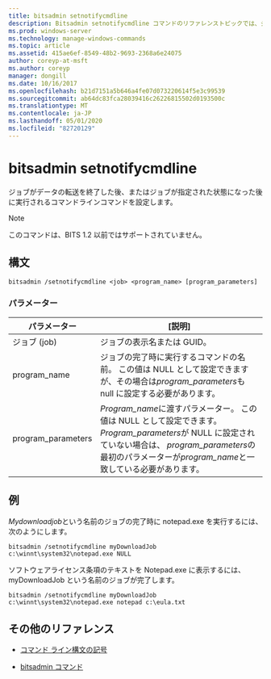 ```yaml
---
title: bitsadmin setnotifycmdline
description: Bitsadmin setnotifycmdline コマンドのリファレンストピックでは、ジョブがデータの転送を終了したとき、またはジョブが状態に入ったときに実行されるコマンドラインコマンドを設定します。
ms.prod: windows-server
ms.technology: manage-windows-commands
ms.topic: article
ms.assetid: 415ae6ef-8549-48b2-9693-2368a6e24075
author: coreyp-at-msft
ms.author: coreyp
manager: dongill
ms.date: 10/16/2017
ms.openlocfilehash: b21d7151a5b646a4fe07d073220614f5e3c99539
ms.sourcegitcommit: ab64dc83fca28039416c26226815502d0193500c
ms.translationtype: MT
ms.contentlocale: ja-JP
ms.lasthandoff: 05/01/2020
ms.locfileid: "82720129"
---
```

# <a name="bitsadmin-setnotifycmdline"></a>bitsadmin setnotifycmdline

ジョブがデータの転送を終了した後、またはジョブが指定された状態になった後に実行されるコマンドラインコマンドを設定します。

> [!NOTE]
> このコマンドは、BITS 1.2 以前ではサポートされていません。

## <a name="syntax"></a>構文

```
bitsadmin /setnotifycmdline <job> <program_name> [program_parameters]
```

### <a name="parameters"></a>パラメーター

| パラメーター | [説明] |
| --------- | ----------- |
| ジョブ (job) | ジョブの表示名または GUID。 |
| program_name | ジョブの完了時に実行するコマンドの名前。 この値は NULL として設定できますが、その場合は*program_parameters*も null に設定する必要があります。 |
| program_parameters | *Program_name*に渡すパラメーター。 この値は NULL として設定できます。 *Program_parameters*が NULL に設定されていない場合は、 *program_parameters*の最初のパラメーターが*program_name*と一致している必要があります。 |

## <a name="examples"></a>例

*Mydownloadjob*という名前のジョブの完了時に notepad.exe を実行するには、次のようにします。

```
bitsadmin /setnotifycmdline myDownloadJob c:\winnt\system32\notepad.exe NULL
```

ソフトウェアライセンス条項のテキストを Notepad.exe に表示するには、myDownloadJob という名前のジョブが完了します。

```
bitsadmin /setnotifycmdline myDownloadJob c:\winnt\system32\notepad.exe notepad c:\eula.txt
```

## <a name="additional-references"></a>その他のリファレンス

- [コマンド ライン構文の記号](command-line-syntax-key.md)

- [bitsadmin コマンド](bitsadmin.md)
